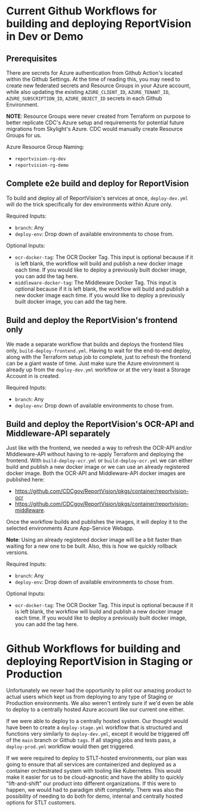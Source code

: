 # Current Github Workflows for building and deploying ReportVision in Dev or Demo

## Prerequisites

There are secrets for Azure authentication from Github Action's located within the Github Settings. At the time of reading this, you may need to create new federated secrets and Resource Groups in your Azure account, while also updating the existing `AZURE_CLIENT_ID`, `AZURE_TENANT_ID`, `AZURE_SUBSCRIPTION_ID`, `AZURE_OBJECT_ID` secrets in each Github Environment.

**NOTE**: Resource Groups were never created from Terraform on purpose to better replicate CDC's Azure setup and requirements for potential future migrations from Skylight's Azure. CDC would manually create Resource Groups for us.

Azure Resource Group Naming:

- `reportvision-rg-dev`
- `reportvision-rg-demo`

## Complete e2e build and deploy for ReportVision

To build and deploy all of ReportVision's services at once, `deploy-dev.yml` will do the trick specifically for dev environments within Azure only.

Required Inputs:

- `branch`: Any
- `deploy-env`: Drop down of available environments to chose from.

Optional Inputs:

- `ocr-docker-tag`: The OCR Docker Tag. This input is optional because if it is left blank, the workflow will build and publish a new docker image each time. If you would like to deploy a previously built docker image, you can add the tag here.
- `middleware-docker-tag`: The Middleware Docker Tag. This input is optional because if it is left blank, the workflow will build and publish a new docker image each time. If you would like to deploy a previously built docker image, you can add the tag here.


## Build and deploy the ReportVision's frontend only

We made a separate workflow that builds and deploys the frontend files only, `build-deploy-frontend.yml`. Having to wait for the end-to-end deploy, along with the Terraform setup job to complete, just to refresh the frontend can be a giant waste of time. Just make sure the Azure environment is already up from the `deploy-dev.yml` workflow or at the very least a Storage Account in is created.

Required Inputs:

- `branch`: Any
- `deploy-env`: Drop down of available environments to chose from.

## Build and deploy the ReportVision's OCR-API and Middleware-API separately

Just like with the frontend, we needed a way to refresh the OCR-API and/or Middleware-API without having to re-apply Terraform and deploying the frontend. With `build-deploy-ocr.yml` or `build-deploy-ocr.yml` we can either build and publish a new docker image or we can use an already registered docker image. Both the OCR-API and Middleware-API docker images are published here: 
- https://github.com/CDCgov/ReportVision/pkgs/container/reportvision-ocr
- https://github.com/CDCgov/ReportVision/pkgs/container/reportvision-middleware. 

Once the workflow builds and publishes the images, it will deploy it to the selected environments Azure App-Service Webapp. 

**Note**: Using an already registered docker image will be a bit faster than waiting for a new one to be built. Also, this is how we quickly rollback versions.

Required Inputs:

- `branch`: Any
- `deploy-env`: Drop down of available environments to chose from.

Optional Inputs:

- `ocr-docker-tag`: The OCR Docker Tag. This input is optional because if it is left blank, the workflow will build and publish a new docker image each time. If you would like to deploy a previously built docker image, you can add the tag here.

# Github Workflows for building and deploying ReportVision in Staging or Production

Unfortunately we never had the opportunity to pilot our amazing product to actual users which kept us from deploying to any type of Staging or Production environments. We also weren't entirely sure if we'd even be able to deploy to a centrally hosted Azure account like our current one either.

If we were able to deploy to a centrally hosted system. Our thought would have been to create a `deploy-stage.yml` workflow that is structured and functions very similarly to `deploy-dev.yml`, except it would be triggered off of the `main` branch or Github `tags`. If all staging jobs and tests pass, a `deploy-prod.yml` workflow would then get triggered.

If we were required to deploy to STLT-hosted environments, our plan was going to ensure that all services are containerized and deployed as a container orchestrated system with tooling like Kubernetes. This would make it easier for us to be cloud-agnostic and have the ability to quickly "lift-and-shift" our product into different organizations. If this were to happen, we would had to paradigm shift completely. There was also the possibility of needing to do both for demo, internal and centrally hosted options for STLT customers.